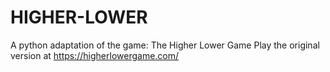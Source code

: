 # HIGHER-LOWER

A python adaptation of the game: The Higher Lower Game
Play the original version at https://higherlowergame.com/
